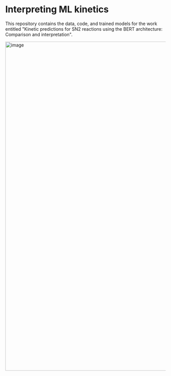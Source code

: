 # Interpreting ML kinetics

This repository contains the data, code, and trained models for the work entitled "Kinetic predictions for SN2 reactions using the BERT architecture: Comparison and interpretation". 


<img width="1029" alt="image" src="https://github.com/C-Wils/InterpretingMLKinetics/assets/88711576/83fb1612-f2ff-4d5e-861c-f6e52f24bfbd">
